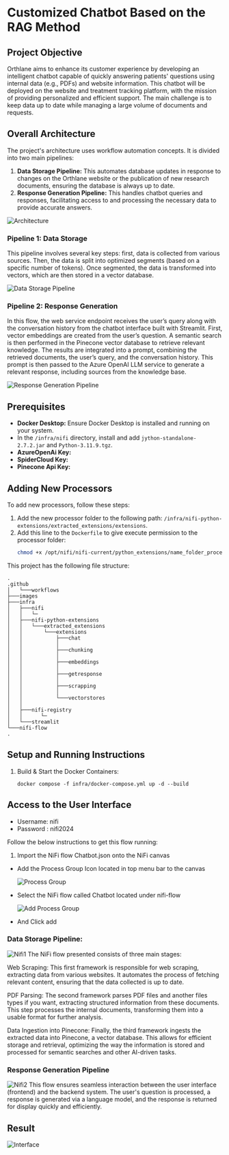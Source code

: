 # Customized Chatbot Based on the RAG Method

## Project Objective

Orthlane aims to enhance its customer experience by developing an intelligent chatbot capable of quickly answering patients' questions using internal data (e.g., PDFs) and website information. This chatbot will be deployed on the website and treatment tracking platform, with the mission of providing personalized and efficient support. The main challenge is to keep data up to date while managing a large volume of documents and requests.

## Overall Architecture

The project's architecture uses workflow automation concepts. It is divided into two main pipelines:

1. **Data Storage Pipeline:** This automates database updates in response to changes on the Orthlane website or the publication of new research documents, ensuring the database is always up to date.
2. **Response Generation Pipeline:** This handles chatbot queries and responses, facilitating access to and processing the necessary data to provide accurate answers.

![Architecture](images/Base_de_Connaissance.png)

### Pipeline 1: Data Storage

This pipeline involves several key steps: first, data is collected from various sources. Then, the data is split into optimized segments (based on a specific number of tokens). Once segmented, the data is transformed into vectors, which are then stored in a vector database.

![Data Storage Pipeline](images/Stockage_Pipeline.png)

### Pipeline 2: Response Generation

In this flow, the web service endpoint receives the user’s query along with the conversation history from the chatbot interface built with Streamlit. First, vector embeddings are created from the user’s question. A semantic search is then performed in the Pinecone vector database to retrieve relevant knowledge. The results are integrated into a prompt, combining the retrieved documents, the user’s query, and the conversation history. This prompt is then passed to the Azure OpenAI LLM service to generate a relevant response, including sources from the knowledge base.

![Response Generation Pipeline](images/Flow2.png)

## Prerequisites

- **Docker Desktop:** Ensure Docker Desktop is installed and running on your system.
- In the `/infra/nifi` directory, install and add `jython-standalone-2.7.2.jar` and `Python-3.11.9.tgz`.
- **AzureOpenAi Key:**
- **SpiderCloud Key:**
- **Pinecone Api Key:**

## Adding New Processors

To add new processors, follow these steps:

1. Add the new processor folder to the following path: `/infra/nifi-python-extensions/extracted_extensions/extensions`.
2. Add this line to the `Dockerfile` to give execute permission to the processor folder:
   ```bash
   chmod +x /opt/nifi/nifi-current/python_extensions/name_folder_processor
   ```

This project has the following file structure:

```
.
.github
│   └───workflows
├───images
├───infra
│   ├───nifi
│   │   └─
│   ├───nifi-python-extensions
│   │   └───extracted_extensions
│   │       └───extensions
│   │           ├───chat
│   │           │
│   │           ├───chunking
│   │           │
│   │           ├───embeddings
│   │           │
│   │           ├───getresponse
│   │           │
│   │           ├───scrapping
│   │           │
│   │           └───vectorstores
│   │
│   ├───nifi-registry
│   │      └─
│   └───streamlit
└───nifi-flow
.
```

## Setup and Running Instructions

1. Build & Start the Docker Containers:
   ```
   docker compose -f infra/docker-compose.yml up -d --build
   ```

## Access to the User Interface

- Username: nifi
- Password : nifi2024

Follow the below instructions to get this flow running:

1. Import the NiFi flow Chatbot.json onto the NiFi canvas

- Add the Process Group Icon located in top menu bar to the canvas

  ![Process Group](images/nifi-process-group.png)

- Select the NiFi flow called Chatbot located under nifi-flow

  ![Add Process Group](images/nifi-add-process-group-embeddings-ingestion.png)

- And Click add

### Data Storage Pipeline:

![Nifi1](images/nifi1.png)
The NiFi flow presented consists of three main stages:

Web Scraping: This first framework is responsible for web scraping, extracting data from various websites. It automates the process of fetching relevant content, ensuring that the data collected is up to date.

PDF Parsing: The second framework parses PDF files and another files types if you want, extracting structured information from these documents. This step processes the internal documents, transforming them into a usable format for further analysis.

Data Ingestion into Pinecone: Finally, the third framework ingests the extracted data into Pinecone, a vector database. This allows for efficient storage and retrieval, optimizing the way the information is stored and processed for semantic searches and other AI-driven tasks.

### Response Generation Pipeline

![Nifi2](images/response.png)
This flow ensures seamless interaction between the user interface (frontend) and the backend system. The user's question is processed, a response is generated via a language model, and the response is returned for display quickly and efficiently.

## Result

![Interface](images/interface.png)
